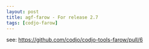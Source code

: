 ```yaml
---
layout: post
title: agf-farow - For release 2.7
tags: [codjo-farow]
---
```


see: https://github.com/codjo/codjo-tools-farow/pull/6